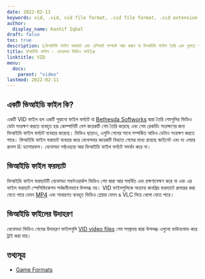 ```yaml
---
date: 2022-02-11
keywords: vid, .vid, vid file format, .vid file format, .vid extension, vid extension, vid video format, vid dvd files
author:
  display_name: Kashif Iqbal
draft: false
toc: true
description: Lভিআইডি ফাইল ফরম্যাট এবং এপিআই সম্পর্কে আয় করুন যা ভিআইডি ফাইল তৈরি এবং খুলতে পারেs.
title: Vআইডি ফাইল - বেথেসডা ভিডিও ফাইle
linktitle: VID
menu:
  docs:
    parent: "video"
lastmod: 2022-02-11
---
```


## একটি ভিআইডি ফাইল কি? ##

একটি VID ফাইল হল একটি পুরানো ফাইল ফর্ম্যাট যা [Bethesda Softworks](https://bethesda.net/en/dashboard) দ্বারা তৈরি গেমগুলির ভিডিও ডেটা সংরক্ষণ করতে ব্যবহৃত হয়৷ কোম্পানিটি বেশ কয়েকটি গেম তৈরি করেছে এবং গেম রেকর্ডিং সংরক্ষণের জন্য ভিআইডি ফাইল ফর্ম্যাট ব্যবহার করেছে। ভিডিও ছাড়াও, এগুলি গেমের সাথে সম্পর্কিত অডিও ডেটাও সংরক্ষণ করতে পারে। ভিআইডি ফাইল ফরম্যাট ব্যবহার করে বেথেসদার কয়েকটি বিখ্যাত গেমের মধ্যে রয়েছে স্কাইনেট এবং দ্য এল্ডার স্ক্রলস II: ড্যাগারফল। বেথেসডা সফ্টওয়্যার আর ভিআইডি ফাইল ফর্ম্যাট সমর্থন করে না।

## ভিআইডি ফাইল ফরম্যাট

ভিআইডি ফাইল ফরম্যাটটি বেথেসডা সফটওয়ার্কস ভিডিও গেম দ্বারা আর সমর্থিত এবং রক্ষণাবেক্ষণ করে না এবং এর ফাইল ফরম্যাট স্পেসিফিকেশন সর্বজনীনভাবে উপলব্ধ নয়। VID ফাইলগুলিকে অন্যান্য জনপ্রিয় ফরম্যাটে রূপান্তর করা যেতে পারে যেমন [MP4](/video/mp4/) এবং সাধারণত ব্যবহৃত ভিডিও প্লেয়ার যেমন s VLC দিয়ে খোলা যেতে পারে।

## ভিআইডি ফাইলের উদাহরণ

বেথেসডা ভিডিও গেমের উদাহরণ ফাইলগুলি [VID video files](http://samples.mplayerhq.hu/game-formats/bethsoft-vid/) গেম সম্প্রদায় দ্বারা উপলব্ধ৷ এগুলো ডাউনলোড করে ট্রাই করা যায়।

## তথ্যসূত্র ##

- [Game Formats](http://samples.mplayerhq.hu/game-formats/bethsoft-vid/)

